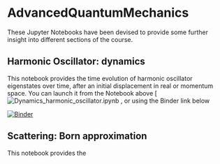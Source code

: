 # AdvancedQuantumMechanics

These Jupyter Notebooks have been devised to provide some further insight into different sections of the course.

## Harmonic Oscillator: dynamics
This notebook provides the time evolution of harmonic oscillator eigenstates over time, after an initial displacement in real or momentum space. You can launch it from the Notebook above
[![Dynamics_harmonic_oscillator.ipynb](Dynamics_harmonic_oscillator.ipynb)
, or using the Binder link below


[![Binder](https://mybinder.org/badge_logo.svg)](https://mybinder.org/v2/gh/arnaurios/AdvancedQuantumMechanics/main?labpath=Dynamics_harmonic_oscillator.ipynb)

## Scattering: Born approximation
This notebook provides the
